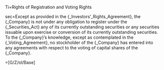 Ti=Rights of Registration and Voting Rights

sec=Except as provided in the {_Investors’_Rights_Agreement}, the {_Company} is not under any obligation to register under the {_Securities_Act} any of its currently outstanding securities or any securities issuable upon exercise or conversion of its currently outstanding securities. To the {_Company}’s knowledge, except as contemplated in the {_Voting_Agreement}, no stockholder of the {_Company} has entered into any agreements with respect to the voting of capital shares of the {_Company}.

=[G/Z/ol/Base]
